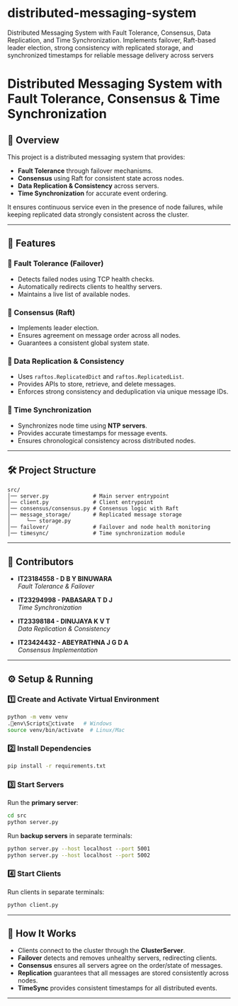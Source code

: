 # distributed-messaging-system
Distributed Messaging System with Fault Tolerance, Consensus, Data Replication, and Time Synchronization. Implements failover, Raft-based leader election, strong consistency with replicated storage, and synchronized timestamps for reliable message delivery across servers

# Distributed Messaging System with Fault Tolerance, Consensus & Time Synchronization

## 📌 Overview
This project is a distributed messaging system that provides:
- **Fault Tolerance** through failover mechanisms.
- **Consensus** using Raft for consistent state across nodes.
- **Data Replication & Consistency** across servers.
- **Time Synchronization** for accurate event ordering.

It ensures continuous service even in the presence of node failures, while keeping replicated data strongly consistent across the cluster.

---

## 🚀 Features
### 🔹 Fault Tolerance (Failover)
- Detects failed nodes using TCP health checks.
- Automatically redirects clients to healthy servers.
- Maintains a live list of available nodes.

### 🔹 Consensus (Raft)
- Implements leader election.
- Ensures agreement on message order across all nodes.
- Guarantees a consistent global system state.

### 🔹 Data Replication & Consistency
- Uses `raftos.ReplicatedDict` and `raftos.ReplicatedList`.
- Provides APIs to store, retrieve, and delete messages.
- Enforces strong consistency and deduplication via unique message IDs.

### 🔹 Time Synchronization
- Synchronizes node time using **NTP servers**.
- Provides accurate timestamps for message events.
- Ensures chronological consistency across distributed nodes.

---

## 🛠️ Project Structure
```
src/
│── server.py              # Main server entrypoint
│── client.py              # Client entrypoint
│── consensus/consensus.py # Consensus logic with Raft
│── message_storage/       # Replicated message storage
│     └── storage.py
│── failover/              # Failover and node health monitoring
│── timesync/              # Time synchronization module
```

---

## 👥 Contributors
- **IT23184558 - D B Y BINUWARA**  
  _Fault Tolerance & Failover_

- **IT23294998 - PABASARA T D J**  
  _Time Synchronization_

- **IT23398184 - DINUJAYA K V T**  
  _Data Replication & Consistency_

- **IT23424432 - ABEYRATHNA J G D A**  
  _Consensus Implementation_

---

## ⚙️ Setup & Running

### 1️⃣ Create and Activate Virtual Environment
```bash
python -m venv venv
.env\Scriptsctivate   # Windows
source venv/bin/activate  # Linux/Mac
```

### 2️⃣ Install Dependencies
```bash
pip install -r requirements.txt
```

### 3️⃣ Start Servers
Run the **primary server**:
```bash
cd src
python server.py
```

Run **backup servers** in separate terminals:
```bash
python server.py --host localhost --port 5001
python server.py --host localhost --port 5002
```

### 4️⃣ Start Clients
Run clients in separate terminals:
```bash
python client.py
```

---

## 📡 How It Works
- Clients connect to the cluster through the **ClusterServer**.
- **Failover** detects and removes unhealthy servers, redirecting clients.
- **Consensus** ensures all servers agree on the order/state of messages.
- **Replication** guarantees that all messages are stored consistently across nodes.
- **TimeSync** provides consistent timestamps for all distributed events.

---



